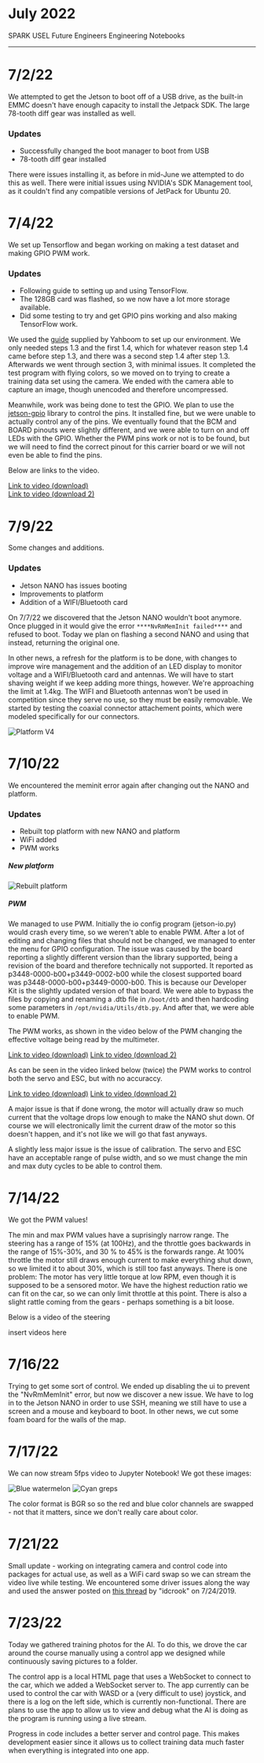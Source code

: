 # July 2022
SPARK USEL Future Engineers Engineering Notebooks

***

# 7/2/22
We attempted to get the Jetson to boot off of a USB drive, as the built-in EMMC doesn't have enough capacity to install the Jetpack SDK. The large 78-tooth diff gear was installed as well.

### Updates
* Successfully changed the boot manager to boot from USB
* 78-tooth diff gear installed

There were issues installing it, as before in mid-June we attempted to do this as well. There were initial issues using NVIDIA's SDK Management tool, as it couldn't find any compatible versions of JetPack for Ubuntu 20.

# 7/4/22
We set up Tensorflow and began working on making a test dataset and making GPIO PWM work.

### Updates
* Following guide to setting up and using TensorFlow.
* The 128GB card was flashed, so we now have a lot more storage available.
* Did some testing to try and get GPIO pins working and also making TensorFlow work.

We used the [guide](http://www.yahboom.net/study/jetson-NANO) supplied by Yahboom to set up our environment. We only needed steps 1.3 and the first 1.4, which for whatever reason step 1.4 came before step 1.3, and there was a second step 1.4 after step 1.3. Afterwards we went through section 3, with minimal issues. It completed the test program with flying colors, so we moved on to trying to create a training data set using the camera. We ended with the camera able to capture an image, though unencoded and therefore uncompressed.

Meanwhile, work was being done to test the GPIO. We plan to use the [jetson-gpio](https://github.com/NVIDIA/jetson-gpio) library to control the pins. It installed fine, but we were unable to actually control any of the pins. We eventually found that the BCM and BOARD pinouts were slightly different, and we were able to turn on and off LEDs with the GPIO. Whether the PWM pins work or not is to be found, but we will need to find the correct pinout for this carrier board or we will not even be able to find the pins.

Below are links to the video.

[Link to video (download)](./July/7-4-22-a.mp4)  
[Link to video (download 2)](https://raw.githubusercontent.com/definitely-nobody-is-here/SPARK_Future-Engineers_2022/master/Notebook/2022/July/7-4-22-a.mp4)

# 7/9/22
Some changes and additions.

### Updates
* Jetson NANO has issues booting
* Improvements to platform
* Addition of a WIFI/Bluetooth card

On 7/7/22 we discovered that the Jetson NANO wouldn't boot anymore. Once plugged in it would give the error `****NvRmMemInit failed****` and refused to boot. Today we plan on flashing a second NANO and using that instead, returning the original one.

In other news, a refresh for the platform is to be done, with changes to improve wire management and the addition of an LED display to monitor voltage and a WIFI/Bluetooth card and antennas. We will have to start shaving weight if we keep adding more things, however. We're approaching the limit at 1.4kg. The WIFI and Bluetooth antennas won't be used in competition since they serve no use, so they must be easily removable. We started by testing the coaxial connector attachement points, which were modeled specifically for our connectors.

![Platform V4](./July/7-9-22-a.png)

# 7/10/22
We encountered the meminit error again after changing out the NANO and platform.

### Updates
* Rebuilt top platform with new NANO and platform
* WiFi added
* PWM works

##### New platform

![Rebuilt platform](./July/7-10-22-a.JPG)

##### PWM

We managed to use PWM. Initially the io config program (jetson-io.py) would crash every time, so we weren't able to enable PWM. After a lot of editing and changing files that should not be changed, we managed to enter the menu for GPIO configuration. The issue was caused by the board reporting a slightly different version than the library supported, being a revision of the board and therefore technically not supported. It reported as p3448-0000-b00+p3449-0002-b00 while the closest supported board was p3448-0000-b00+p3449-0000-b00. This is because our Developer Kit is the slightly updated version of that board. We were able to bypass the files by copying and renaming a .dtb file in `/boot/dtb` and then hardcoding some parameters in `/opt/nvidia/Utils/dtb.py`. And after that, we were able to enable PWM.

The PWM works, as shown in the video below of the PWM changing the effective voltage being read by the multimeter.

[Link to video (download)](./July/7-10-22-c.mp4)
[Link to video (download 2)](https://raw.githubusercontent.com/definitely-nobody-is-here/SPARK_Future-Engineers_2022/master/Notebook/2022/July/7-10-22-c.mp4)

As can be seen in the video linked below (twice) the PWM works to control both the servo and ESC, but with no accuraccy.

[Link to video (download)](./July/7-10-22-b.mp4)
[Link to video (download 2)](https://raw.githubusercontent.com/definitely-nobody-is-here/SPARK_Future-Engineers_2022/master/Notebook/2022/July/7-10-22-b.mp4)

A major issue is that if done wrong, the motor will actually draw so much current that the voltage drops low enough to make the NANO shut down. Of course we will electronically limit the current draw of the motor so this doesn't happen, and it's not like we will go that fast anyways.

A slightly less major issue is the issue of calibration. The servo and ESC have an acceptable range of pulse width, and so we must change the min and max duty cycles to be able to control them.

# 7/14/22
We got the PWM values!

The min and max PWM values have a suprisingly narrow range. The steering has a range of 15% (at 100Hz), and the throttle goes backwards in the range of 15%-30%, and 30
% to 45% is the forwards range. At 100% throttle the motor still draws enough current to make everything shut down, so we limited it to about 30%, which is still too fast anyways. There is one problem: The motor has very little torque at low RPM, even though it is supposed to be a sensored motor. We have the highest reduction ratio we can fit on the car, so we can only limit throttle at this point. There is also a slight rattle coming from the gears - perhaps something is a bit loose.

Below is a video of the steering

insert videos here

# 7/16/22
Trying to get some sort of control. We ended up disabling the ui to prevent the "NvRmMemInit" error, but now we discover a new issue. We have to log in to the Jetson NANO in order to use SSH, meaning we still have to use a screen and a mouse and keyboard to boot. In other news, we cut some foam board for the walls of the map.

# 7/17/22
We can now stream 5fps video to Jupyter Notebook! We got these images:

![Blue watermelon](./July/7-17-22-a.png)
![Cyan greps](./July/7-17-22-b.png)

The color format is BGR so so the red and blue color channels are swapped - not that it matters, since we don't really care about color.

# 7/21/22
Small update - working on integrating camera and control code into packages for actual use, as well as a WiFi card swap so we can stream the video live while testing. We encountered some driver issues along the way and used the answer posted on [this thread](https://forums.developer.nvidia.com/t/intel-9260-wifi-on-jetson-nano-jetbot/73360/74) by "idcrook" on 7/24/2019.

# 7/23/22
Today we gathered training photos for the AI. To do this, we drove the car around the course manually using a control app we designed while continuously saving pictures to a folder.

The control app is a local HTML page that uses a WebSocket to connect to the car, which we added a WebSocket server to. The app currently can be used to control the car with WASD or a (very difficult to use) joystick, and there is a log on the left side, which is currently non-functional. There are plans to use the app to allow us to view and debug what the AI is doing as the program is running using a live stream.

Progress in code includes a better server and control page. This makes development easier since it allows us to collect training data much faster when everything is integrated into one app.